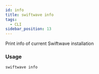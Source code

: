 ```yaml
---
id: info
title: swiftwave info
tags:
  - CLI
sidebar_position: 13
---
```


Print info of current Swiftwave installation

### Usage

```
swiftwave info
```


